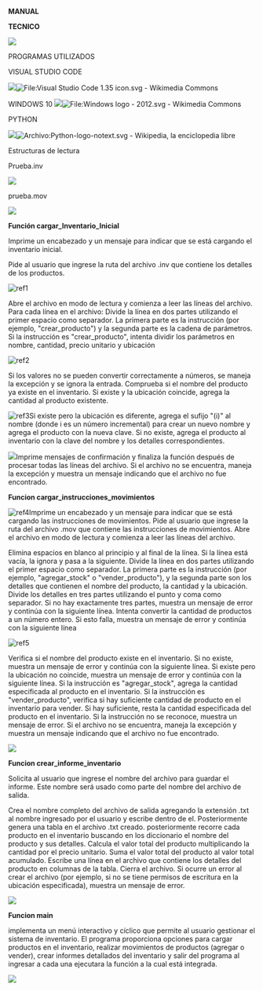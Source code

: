 ﻿










**MANUAL** 

**TECNICO**


![](Aspose.Words.adde0b31-c594-467d-af44-a33747c21056.001.png)


















PROGRAMAS UTILIZADOS

VISUAL STUDIO CODE

![](Aspose.Words.adde0b31-c594-467d-af44-a33747c21056.002.png)![File:Visual Studio Code 1.35 icon.svg - Wikimedia Commons](Aspose.Words.adde0b31-c594-467d-af44-a33747c21056.003.png)

WINDOWS 10
![](Aspose.Words.adde0b31-c594-467d-af44-a33747c21056.004.png)![File:Windows logo - 2012.svg - Wikimedia Commons](Aspose.Words.adde0b31-c594-467d-af44-a33747c21056.005.png)





PYTHON

![](Aspose.Words.adde0b31-c594-467d-af44-a33747c21056.006.png)![Archivo:Python-logo-notext.svg - Wikipedia, la enciclopedia libre](Aspose.Words.adde0b31-c594-467d-af44-a33747c21056.007.png)







Estructuras de lectura

Prueba.inv

![](Aspose.Words.adde0b31-c594-467d-af44-a33747c21056.008.png)

prueba.mov

![](Aspose.Words.adde0b31-c594-467d-af44-a33747c21056.009.png)

**Función cargar\_Inventario\_Inicial**

Imprime un encabezado y un mensaje para indicar que se está cargando el inventario inicial.

Pide al usuario que ingrese la ruta del archivo .inv que contiene los detalles de los productos.

![ref1]

Abre el archivo en modo de lectura y comienza a leer las líneas del archivo. Para cada línea en el archivo: Divide la línea en dos partes utilizando el primer espacio como separador. La primera parte es la instrucción (por ejemplo, "crear\_producto") y la segunda parte es la cadena de parámetros. Si la instrucción es "crear\_producto", intenta dividir los parámetros en nombre, cantidad, precio unitario y ubicación

![ref2]

Si los valores no se pueden convertir correctamente a números, se maneja la excepción y se ignora la entrada. Comprueba si el nombre del producto ya existe en el inventario. Si existe y la ubicación coincide, agrega la cantidad al producto existente.

![ref3]Si existe pero la ubicación es diferente, agrega el sufijo "(i)" al nombre (donde i es un número incremental) para crear un nuevo nombre y agrega el producto con la nueva clave. Si no existe, agrega el producto al inventario con la clave del nombre y los detalles correspondientes.



![](Aspose.Words.adde0b31-c594-467d-af44-a33747c21056.013.png)Imprime mensajes de confirmación y finaliza la función después de procesar todas las líneas del archivo. Si el archivo no se encuentra, maneja la excepción y muestra un mensaje indicando que el archivo no fue encontrado.

**Funcion cargar\_instrucciones\_movimientos**

![ref4]Imprime un encabezado y un mensaje para indicar que se está cargando las instrucciones de movimientos. Pide al usuario que ingrese la ruta del archivo .mov que contiene las instrucciones de movimientos. Abre el archivo en modo de lectura y comienza a leer las líneas del archivo.

Elimina espacios en blanco al principio y al final de la línea. Si la línea está vacía, la ignora y pasa a la siguiente. Divide la línea en dos partes utilizando el primer espacio como separador. La primera parte es la instrucción (por ejemplo, "agregar\_stock" o "vender\_producto"), y la segunda parte son los detalles que contienen el nombre del producto, la cantidad y la ubicación. Divide los detalles en tres partes utilizando el punto y coma como separador. Si no hay exactamente tres partes, muestra un mensaje de error y continúa con la siguiente línea. Intenta convertir la cantidad de productos a un número entero. Si esto falla, muestra un mensaje de error y continúa con la siguiente línea

![ref5]

Verifica si el nombre del producto existe en el inventario. Si no existe, muestra un mensaje de error y continúa con la siguiente línea. Si existe pero la ubicación no coincide, muestra un mensaje de error y continúa con la siguiente línea. Si la instrucción es "agregar\_stock", agrega la cantidad especificada al producto en el inventario. Si la instrucción es "vender\_producto", verifica si hay suficiente cantidad de producto en el inventario para vender. Si hay suficiente, resta la cantidad especificada del producto en el inventario. Si la instrucción no se reconoce, muestra un mensaje de error. Si el archivo no se encuentra, maneja la excepción y muestra un mensaje indicando que el archivo no fue encontrado.

![](Aspose.Words.adde0b31-c594-467d-af44-a33747c21056.016.png)



**Funcion crear\_informe\_inventario**

Solicita al usuario que ingrese el nombre del archivo para guardar el informe. Este nombre será usado como parte del nombre del archivo de salida. 

Crea el nombre completo del archivo de salida agregando la extensión .txt al nombre ingresado por el usuario y escribe dentro de el. Posteriormente genera una tabla en el archivo .txt creado. posteriormente recorre cada producto en el inventario buscando en los diccionario el nombre del producto y sus detalles. Calcula el valor total del producto multiplicando la cantidad por el precio unitario. Suma el valor total del producto al valor total acumulado. Escribe una línea en el archivo que contiene los detalles del producto en columnas de la tabla. Cierra el archivo. Si ocurre un error al crear el archivo (por ejemplo, si no se tiene permisos de escritura en la ubicación especificada), muestra un mensaje de error.

![](Aspose.Words.adde0b31-c594-467d-af44-a33747c21056.017.png)







**Funcion main**

implementa un menú interactivo y cíclico que permite al usuario gestionar el sistema de inventario. El programa proporciona opciones para cargar productos en el inventario, realizar movimientos de productos (agregar o vender), crear informes detallados del inventario y salir del programa al ingresar a cada una ejecutara la función a la cual está integrada.

![](Aspose.Words.adde0b31-c594-467d-af44-a33747c21056.018.png)


[ref1]: Aspose.Words.adde0b31-c594-467d-af44-a33747c21056.010.png
[ref2]: Aspose.Words.adde0b31-c594-467d-af44-a33747c21056.011.png
[ref3]: Aspose.Words.adde0b31-c594-467d-af44-a33747c21056.012.png
[ref4]: Aspose.Words.adde0b31-c594-467d-af44-a33747c21056.014.png
[ref5]: Aspose.Words.adde0b31-c594-467d-af44-a33747c21056.015.png
